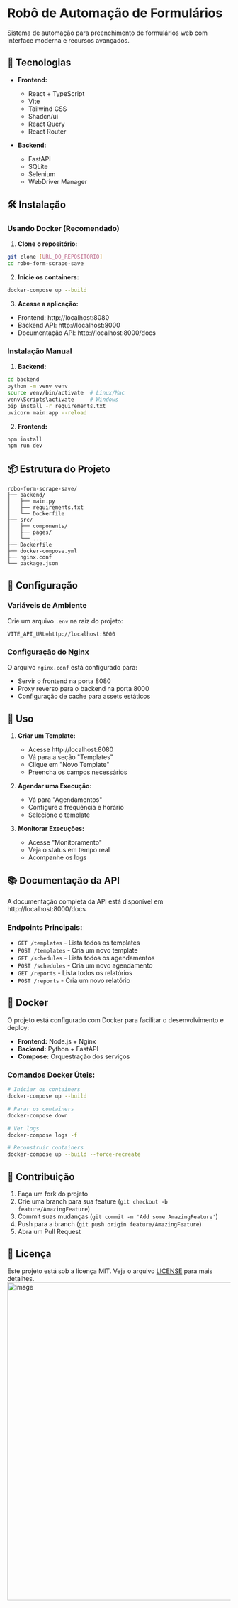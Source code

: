# Robô de Automação de Formulários

Sistema de automação para preenchimento de formulários web com interface moderna e recursos avançados.

## 🚀 Tecnologias

- **Frontend:**

  - React + TypeScript
  - Vite
  - Tailwind CSS
  - Shadcn/ui
  - React Query
  - React Router

- **Backend:**
  - FastAPI
  - SQLite
  - Selenium
  - WebDriver Manager

## 🛠️ Instalação

### Usando Docker (Recomendado)

1. **Clone o repositório:**

```bash
git clone [URL_DO_REPOSITÓRIO]
cd robo-form-scrape-save
```

2. **Inicie os containers:**

```bash
docker-compose up --build
```

3. **Acesse a aplicação:**

- Frontend: http://localhost:8080
- Backend API: http://localhost:8000
- Documentação API: http://localhost:8000/docs

### Instalação Manual

1. **Backend:**

```bash
cd backend
python -m venv venv
source venv/bin/activate  # Linux/Mac
venv\Scripts\activate     # Windows
pip install -r requirements.txt
uvicorn main:app --reload
```

2. **Frontend:**

```bash
npm install
npm run dev
```

## 📦 Estrutura do Projeto

```
robo-form-scrape-save/
├── backend/
│   ├── main.py
│   ├── requirements.txt
│   └── Dockerfile
├── src/
│   ├── components/
│   ├── pages/
│   └── ...
├── Dockerfile
├── docker-compose.yml
├── nginx.conf
└── package.json
```

## 🔧 Configuração

### Variáveis de Ambiente

Crie um arquivo `.env` na raiz do projeto:

```env
VITE_API_URL=http://localhost:8000
```

### Configuração do Nginx

O arquivo `nginx.conf` está configurado para:

- Servir o frontend na porta 8080
- Proxy reverso para o backend na porta 8000
- Configuração de cache para assets estáticos

## 🚀 Uso

1. **Criar um Template:**

   - Acesse http://localhost:8080
   - Vá para a seção "Templates"
   - Clique em "Novo Template"
   - Preencha os campos necessários

2. **Agendar uma Execução:**

   - Vá para "Agendamentos"
   - Configure a frequência e horário
   - Selecione o template

3. **Monitorar Execuções:**
   - Acesse "Monitoramento"
   - Veja o status em tempo real
   - Acompanhe os logs

## 📚 Documentação da API

A documentação completa da API está disponível em http://localhost:8000/docs

### Endpoints Principais:

- `GET /templates` - Lista todos os templates
- `POST /templates` - Cria um novo template
- `GET /schedules` - Lista todos os agendamentos
- `POST /schedules` - Cria um novo agendamento
- `GET /reports` - Lista todos os relatórios
- `POST /reports` - Cria um novo relatório

## 🐳 Docker

O projeto está configurado com Docker para facilitar o desenvolvimento e deploy:

- **Frontend:** Node.js + Nginx
- **Backend:** Python + FastAPI
- **Compose:** Orquestração dos serviços

### Comandos Docker Úteis:

```bash
# Iniciar os containers
docker-compose up --build

# Parar os containers
docker-compose down

# Ver logs
docker-compose logs -f

# Reconstruir containers
docker-compose up --build --force-recreate
```

## 🤝 Contribuição

1. Faça um fork do projeto
2. Crie uma branch para sua feature (`git checkout -b feature/AmazingFeature`)
3. Commit suas mudanças (`git commit -m 'Add some AmazingFeature'`)
4. Push para a branch (`git push origin feature/AmazingFeature`)
5. Abra um Pull Request

## 📝 Licença

Este projeto está sob a licença MIT. Veja o arquivo [LICENSE](LICENSE) para mais detalhes.
<img width="716" alt="image" src="https://github.com/user-attachments/assets/f4685097-0ce4-469e-9963-28cce87d2592" />

